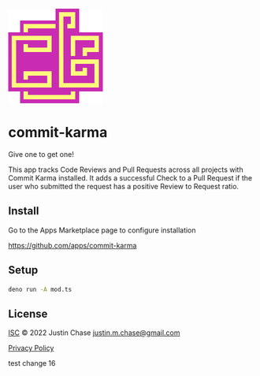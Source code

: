 ![Commit Karma Logo](./assets/logo.png)

# commit-karma

Give one to get one!

This app tracks Code Reviews and Pull Requests across all projects with Commit
Karma installed. It adds a successful Check to a Pull Request if the user who
submitted the request has a positive Review to Request ratio.

## Install

Go to the Apps Marketplace page to configure installation

https://github.com/apps/commit-karma

## Setup

```sh
deno run -A mod.ts
```

## License

[ISC](LICENSE) © 2022 Justin Chase <justin.m.chase@gmail.com>

[Privacy Policy](assets/PRIVACY.md)

test change 16
